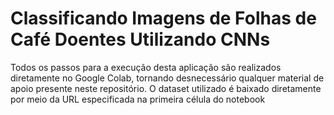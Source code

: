 # Classificando Imagens de Folhas de Café Doentes Utilizando CNNs

Todos os passos para a execução desta aplicação são realizados diretamente no Google Colab, tornando desnecessário qualquer material de apoio presente neste repositório. O dataset utilizado é baixado diretamente por meio da URL especificada na primeira célula do notebook
